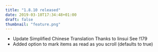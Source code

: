 ```yaml
---
title: "1.8.10 released"
date: 2019-03-10T17:34:48+01:00
draft: false
thumbnail: "feature.png"
---
```


*   Update Simplified Chinese Translation
    Thanks to linsui
    See !179
*   Added option to mark items as read as you scroll (defaults to true)

